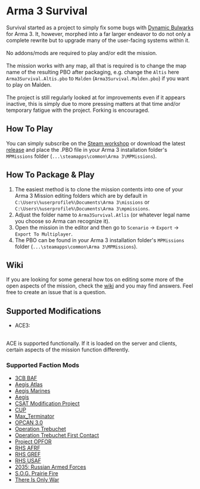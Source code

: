 # Arma 3 Survival
Survival started as a project to simply fix some bugs with [Dynamic Bulwarks](https://steamcommunity.com/sharedfiles/filedetails/?id=1402462003) for Arma 3. It, however, morphed into a far larger endeavor to do not only a complete rewrite but to upgrade many of the user-facing systems within it.
<br>
<br>
No addons/mods are required to play and/or edit the mission.
<br>
<br>
The mission works with any map, all that is required is to change the map name of the resulting PBO after packaging, e.g. change the `Altis` here `Arma3Survival.Altis.pbo` to `Malden` (`Arma3Survival.Malden.pbo`) if you want to play on Malden.
<br>
<br>
The project is still regularly looked at for improvements even if it appears inactive, this is simply due to more pressing matters at that time and/or temporary fatigue with the project. Forking is encouraged.

## How To Play
You can simply subscribe on the [Steam workshop](https://steamcommunity.com/sharedfiles/filedetails/?id=2300293692) or download the latest [release](https://github.com/Ansible2/Arma-3-Survival/releases) and place the .PBO file in your Arma 3 installation folder's `MPMissions` folder (`...\steamapps\common\Arma 3\MPMissions`).

## How To Package & Play
1. The easiest method is to clone the mission contents into one of your Arma 3 Mission editing folders which are by default in `C:\Users\%userprofile%\Documents\Arma 3\missions` or `C:\Users\%userprofile%\Documents\Arma 3\mpmissions`.
2. Adjust the folder name to `Arma3Survival.Atlis` (or whatever legal name you choose so Arma can recognize it).
3. Open the mission in the editor and then go to `Scenario` -> `Export` -> `Export To Multiplayer`.
4. The PBO can be found in your Arma 3 installation folder's `MPMissions` folder (`...\steamapps\common\Arma 3\MPMissions`).

## Wiki
If you are looking for some general how tos on editing some more of the open aspects of the mission, check the [wiki](https://github.com/Ansible2/Arma-3-Survival/wiki) and you may find answers. Feel free to create an issue that is a question.

## Supported Modifications
- ACE3:
<br>
ACE is supported functionally. If it is loaded on the server and clients, certain aspects of the mission function differently.

### Supported Faction Mods
- [3CB BAF](https://steamcommunity.com/sharedfiles/filedetails/?id=893346105)
- [Aegis Atlas](https://steamcommunity.com/sharedfiles/filedetails/?id=2225873516)
- [Aegis Marines](https://steamcommunity.com/sharedfiles/filedetails/?id=2225864448)
- [Aegis](https://steamcommunity.com/sharedfiles/filedetails/?id=949252631)
- [CSAT Modification Project](https://steamcommunity.com/sharedfiles/filedetails/?id=441854566&searchtext=CSAT+Modification+Project)
- [CUP](https://steamcommunity.com/sharedfiles/filedetails/?id=497661914&searchtext=CUP+units)
- [Max_Terminator](https://steamcommunity.com/sharedfiles/filedetails/?id=1453541574&searchtext=Max+Terminator)
- [OPCAN 3.0](https://steamcommunity.com/sharedfiles/filedetails/?id=2016312756&searchtext=OPCAN)
- [Operation Trebuchet](https://steamcommunity.com/sharedfiles/filedetails/?id=769440155&searchtext=Operation+Trebuchet)
- [Operation Trebuchet First Contact](https://steamcommunity.com/sharedfiles/filedetails/?id=1572627279&searchtext=Operation+Trebuchet)
- [Project OPFOR](https://steamcommunity.com/sharedfiles/filedetails/?id=735566597&searchtext=Project+OPFOR)
- [RHS AFRF](https://steamcommunity.com/sharedfiles/filedetails/?id=843425103)
- [RHS GREF](https://steamcommunity.com/sharedfiles/filedetails/?id=843593391&searchtext=RHSGREF)
- [RHS USAF](https://steamcommunity.com/workshop/filedetails/?id=843577117)
- [2035: Russian Armed Forces](https://steamcommunity.com/workshop/filedetails/?id=543460260)
- [S.O.G. Prairie Fire](https://store.steampowered.com/app/1227700/Arma_3_Creator_DLC_SOG_Prairie_Fire/)
- [There Is Only War](https://steamcommunity.com/sharedfiles/filedetails/?id=1160452826&searchtext=there+is+only+war)
